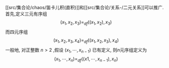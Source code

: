 
[[src/集合论/chaos/笛卡儿积(直积)]]和[[src/集合论/关系-/二元关系]]可以推广.
首先,定义三元有序组
$$
(x_{1},x_{2},x_{3})=_{df} ((x_{1},x_{2}),x_{3})
$$
而四元序组
$$
(x_{1},x_{2},x_{3},x_{4})=_{df} ((x_{1},x_{2},x_{3}),x_{4})
$$
一般地, 对正整数 $n>2$ ,假设 $(x_{1},\cdots,x_{n-1})$ 已有定义, 则$n$元序组定义为
$$
(x_{1},\cdots,x_n)=_{df}((x1,\cdots,x_{n-1}),x_n)
$$
